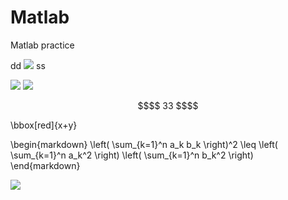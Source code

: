 # Matlab
Matlab practice

dd <img src="https://render.githubusercontent.com/render/math?math=e^{i \pi} = -1"> ss

<img src="https://render.githubusercontent.com/render/math?math=\frac{P(x\mid\theta)P(\theta)}{\sum_{\theta}P(x\mid\theta)P(\theta)})">

<img src="https://render.githubusercontent.com/render/math?math=P(x1\mid\theta1)">

```math
$$ 33 $$
```

\bbox[red]{x+y} 

\begin{markdown}
\left( \sum_{k=1}^n a_k b_k \right)^2 \leq \left( \sum_{k=1}^n a_k^2 \right) \left( \sum_{k=1}^n b_k^2 \right)
\end{markdown}

<img src="https://render.githubusercontent.com/render/math?math=P(someone_elected_president)=p(1-p)^{1-x}">
